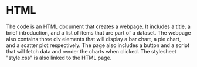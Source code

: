 
# HTML

The code is an HTML document that creates a webpage. It includes a title, a brief introduction, and a list of items that are part of a dataset. The webpage also contains three div elements that will display a bar chart, a pie chart, and a scatter plot respectively. The page also includes a button and a script that will fetch data and render the charts when clicked. The stylesheet "style.css" is also linked to the HTML page.




